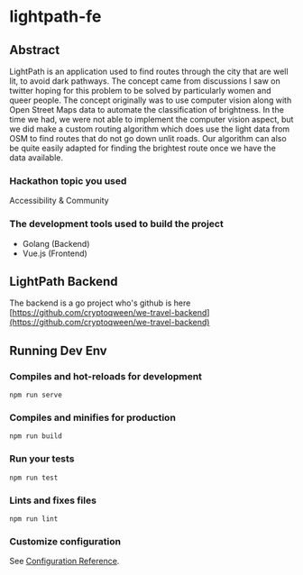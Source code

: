 # lightpath-fe

## Abstract
LightPath is an application used to find routes through the city that are well lit, to avoid dark pathways. The concept came from discussions I saw on twitter hoping for this problem to be solved by particularly women and queer people. The concept originally was to use computer vision along with Open Street Maps data to automate the classification of brightness. In the time we had, we were not able to implement the computer vision aspect, but we did make a custom routing algorithm which does use the light data from OSM to find routes that do not go down unlit roads. Our algorithm can also be quite easily adapted for finding the brightest route once we have the data available.

### Hackathon topic you used
Accessibility & Community
### The development tools used to build the project
- Golang (Backend)
- Vue.js (Frontend)

## LightPath Backend
The backend is a go project who's github is here [https://github.com/cryptoqween/we-travel-backend](https://github.com/cryptoqween/we-travel-backend)

## Running Dev Env
### Compiles and hot-reloads for development
```
npm run serve
```

### Compiles and minifies for production
```
npm run build
```

### Run your tests
```
npm run test
```

### Lints and fixes files
```
npm run lint
```

### Customize configuration
See [Configuration Reference](https://cli.vuejs.org/config/).
